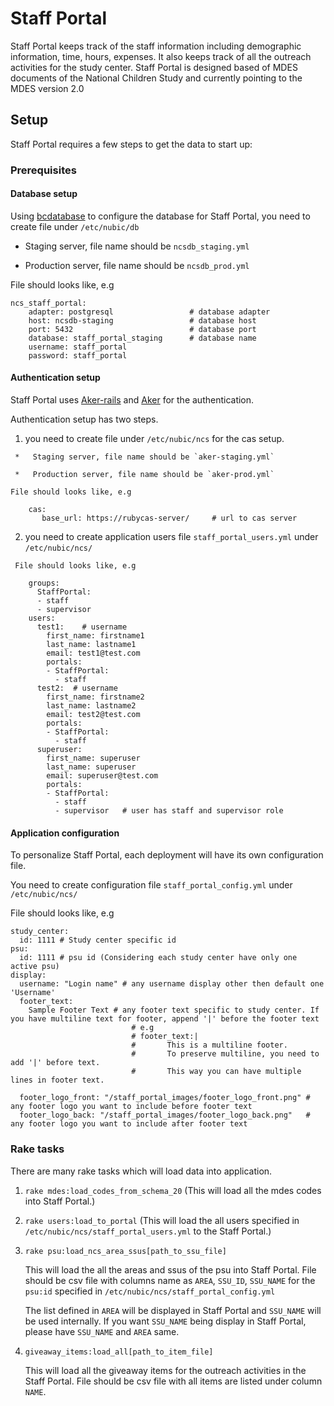 Staff Portal
============

Staff Portal keeps track of the staff information including demographic information, time, hours, expenses. It also keeps track of all the outreach activities for the study center. Staff Portal is designed based of MDES documents of the National Children Study and currently pointing to the MDES version 2.0

Setup
-----

Staff Portal requires a few steps to get the data to start up:

### Prerequisites

#### Database setup 
Using [bcdatabase][] to configure the database for Staff Portal, you need to create file under `/etc/nubic/db`

   [bcdatabase]: https://github.com/NUBIC/bcdatabase/blob/master/README.markdown

*    Staging server, file name should be `ncsdb_staging.yml`

*    Production server, file name should be `ncsdb_prod.yml`

File should looks like, e.g

    ncs_staff_portal:
        adapter: postgresql                 # database adapter
        host: ncsdb-staging                 # database host
        port: 5432                          # database port
        database: staff_portal_staging      # database name
        username: staff_portal
        password: staff_portal
    
#### Authentication setup
Staff Portal uses [Aker-rails][] and [Aker][] for the authentication.

[Aker-rails]: https://github.com/NUBIC/aker-rails/blob/rails3/README.md
[Aker]: http://rubydoc.info/github/NUBIC/aker/master/file/README.md
            
Authentication setup has two steps.

1.    you need to create file under `/etc/nubic/ncs` for the cas setup.

     *   Staging server, file name should be `aker-staging.yml`

     *   Production server, file name should be `aker-prod.yml`

    File should looks like, e.g
        
        cas:
           base_url: https://rubycas-server/     # url to cas server
                  
2.    you need to create application users file `staff_portal_users.yml` under `/etc/nubic/ncs/`
        
     File should looks like, e.g

        groups: 
          StaffPortal: 
          - staff
          - supervisor
        users: 
          test1:    # username 
            first_name: firstname1
            last_name: lastname1
            email: test1@test.com
            portals: 
            - StaffPortal: 
              - staff
          test2:  # username 
            first_name: firstname2
            last_name: lastname2
            email: test2@test.com
            portals: 
            - StaffPortal: 
              - staff
          superuser:
            first_name: superuser
            last_name: superuser
            email: superuser@test.com
            portals: 
            - StaffPortal: 
              - staff
              - supervisor   # user has staff and supervisor role
        
#### Application configuration
To personalize Staff Portal, each deployment will have its own configuration file. 
    
You need to create configuration file `staff_portal_config.yml` under `/etc/nubic/ncs/`

File should looks like, e.g

    study_center:
      id: 1111 # Study center specific id
    psu:
      id: 1111 # psu id (Considering each study center have only one active psu)
    display:
      username: "Login name" # any username display other then default one 'Username'
      footer_text: 
        Sample Footer Text # any footer text specific to study center. If you have multiline text for footer, append '|' before the footer text
                               # e.g 
                               # footer_text:|
                               #       This is a multiline footer.
                               #       To preserve multiline, you need to add '|' before text.
                               #       This way you can have multiple lines in footer text.   
        
      footer_logo_front: "/staff_portal_images/footer_logo_front.png" # any footer logo you want to include before footer text
      footer_logo_back: "/staff_portal_images/footer_logo_back.png"   # any footer logo you want to include after footer text
            
### Rake tasks
There are many rake tasks which will load data into application.

1.    `rake mdes:load_codes_from_schema_20` (This will load all the mdes codes into Staff Portal.)

2.    `rake users:load_to_portal` (This will load the all users specified in `/etc/nubic/ncs/staff_portal_users.yml` to the Staff Portal.)

3.    `rake psu:load_ncs_area_ssus[path_to_ssu_file]`

      This will load the all the areas and ssus of the psu into Staff Portal. File should be csv file with columns name as `AREA`, `SSU_ID`, `SSU_NAME` for the `psu:id` specified in `/etc/nubic/ncs/staff_portal_config.yml`

      The list defined in `AREA` will be displayed in Staff Portal and `SSU_NAME` will be used internally. If you want `SSU_NAME` being display in Staff Portal, please have `SSU_NAME` and `AREA` same.
      
4.    `giveaway_items:load_all[path_to_item_file]`

      This will load all the giveaway items for the outreach activities in the Staff Portal. File should be csv file with all items are listed under column `NAME`.
        
        
            
                
        